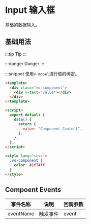 # Input 输入框

基础的数据输入。

## 基础用法

:::tip
Tip
:::

:::danger
Danger
:::

:::snippet 使用`v-mdoel`进行值的绑定。

```html
<template>
  <div class="vs-component">
    <div v-text="value"></div>
  </div>
</template>

<script>
  export default {
    data() {
      return {
        value: "Component Content",
      };
    },
  };
</script>

<style lang="scss">
  .vs-component {
    color: #1f74ff;
  }
</style>
```

## Compoent Events

| 事件名称  | 说明     | 回调参数 |
| --------- | -------- | -------- |
| eventName | 触发事件 | event    |

